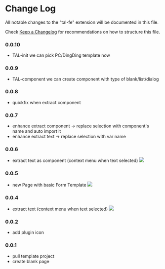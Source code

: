 # Change Log

All notable changes to the "tal-fe" extension will be documented in this file.

Check [Keep a Changelog](http://keepachangelog.com/) for recommendations on how to structure this file.

### 0.0.10

- TAL-init
  we can pick PC/DingDing template now

### 0.0.9

- TAL-component
  we can create component with type of blank/list/dialog

### 0.0.8

- quickfix when extract component

### 0.0.7

- enhance extract component -> replace selection with component's name and auto import it
- enhance extract text -> replace selection with var name

### 0.0.6

- extract text as component (context menu when text selected)
  ![](https://raw.githubusercontent.com/dreambo8563/vscode-TAL-FE-Helper/master/images/extractComponent.gif)

### 0.0.5

- new Page with basic Form Template
  ![](https://raw.githubusercontent.com/dreambo8563/vscode-TAL-FE-Helper/master/images/basic_form.gif)

### 0.0.4

- extract text (context menu when text selected)
  ![](https://raw.githubusercontent.com/dreambo8563/vscode-TAL-FE-Helper/master/images/extracttext.gif)

### 0.0.2

- add plugin icon

### 0.0.1

- pull template project
- create blank page
